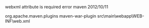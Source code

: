 webxml attribute is required error maven 2012/10/11

<plugin>             
  <groupId>org.apache.maven.plugins</groupId> 
  <artifactId>maven-war-plugin</artifactId> 
  <configuration> 
    <webXml>src\main\webapp\WEB-INF\web.xml</webXml>         
  </configuration> 
</plugin>
